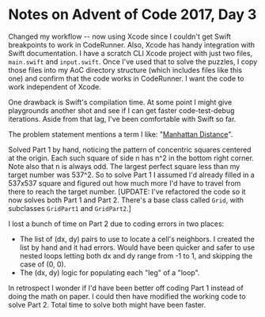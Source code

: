 # Notes on Advent of Code 2017, Day 3

Changed my workflow -- now using Xcode since I couldn't get Swift breakpoints to work in CodeRunner.  Also, Xcode has handy integration with Swift documentation.  I have a scratch CLI Xcode project with just two files, `main.swift` and `input.swift`.  Once I've used that to solve the puzzles, I copy those files into my AoC directory structure (which includes files like this one) and confirm that the code works in CodeRunner.  I want the code to work independent of Xcode.

One drawback is Swift's compilation time.  At some point I might give playgrounds another shot and see if I can get faster code-test-debug iterations.  Aside from that lag, I've been comfortable with Swift so far.

The problem statement mentions a term I like: "[Manhattan Distance](https://en.wikipedia.org/wiki/Taxicab_geometry)".

Solved Part 1 by hand, noticing the pattern of concentric squares centered at the origin.  Each such square of side n has n^2 in the bottom right corner.  Note also that n is always odd.  The largest perfect square less than my target number was 537^2.  So to solve Part 1 I assumed I'd already filled in a 537x537 square and figured out how much more I'd have to travel from there to reach the target number.  [UPDATE: I've refactored the code so it now solves both Part 1 and Part 2.  There's a base class called `Grid`, with subclasses `GridPart1` and `GridPart2`.]

I lost a bunch of time on Part 2 due to coding errors in two places:

- The list of (dx, dy) pairs to use to locate a cell's neighbors.  I created the list by hand and it had errors.  Would have been quicker and safer to use nested loops letting both dx and dy range from -1 to 1, and skipping the case of (0, 0).
- The (dx, dy) logic for populating each "leg" of a "loop".

In retrospect I wonder if I'd have been better off coding Part 1 instead of doing the math on paper.  I could then have modified the working code to solve Part 2.  Total time to solve both might have been faster.

